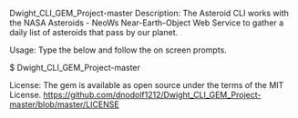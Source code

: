 Dwight_CLI_GEM_Project-master
Description:
The Asteroid CLI works with the NASA Asteroids - NeoWs Near-Earth-Object Web Service to gather a daily list of asteroids that pass by our planet. 

Usage:
Type the below and follow the on screen prompts.

$ Dwight_CLI_GEM_Project-master

License: 
The gem is available as open source under the terms of the MIT License.
https://github.com/dnodolf1212/Dwight_CLI_GEM_Project-master/blob/master/LICENSE
